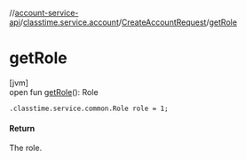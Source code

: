 //[account-service-api](../../../index.md)/[classtime.service.account](../index.md)/[CreateAccountRequest](index.md)/[getRole](get-role.md)

# getRole

[jvm]\
open fun [getRole](get-role.md)(): Role

`.classtime.service.common.Role role = 1;`

#### Return

The role.
